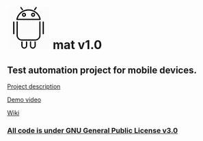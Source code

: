 # ![](images/android_100.png)  mat v1.0

## Test automation project for mobile devices.

[Project description](docs/_README_mat.pdf)

[Demo video](docs/demo.mp4)

[Wiki](https://github.com/danrusu/mobileAutomation/wiki)

### [All code is under GNU General Public License v3.0](LICENSE)
